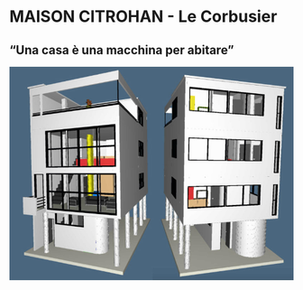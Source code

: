 # MAISON CITROHAN - Le Corbusier
## “Una casa è una macchina per abitare”
![Maison Citrohan](https://github.com/Veronicach30/projects-2016/blob/master/506920/Maison.jpg)

